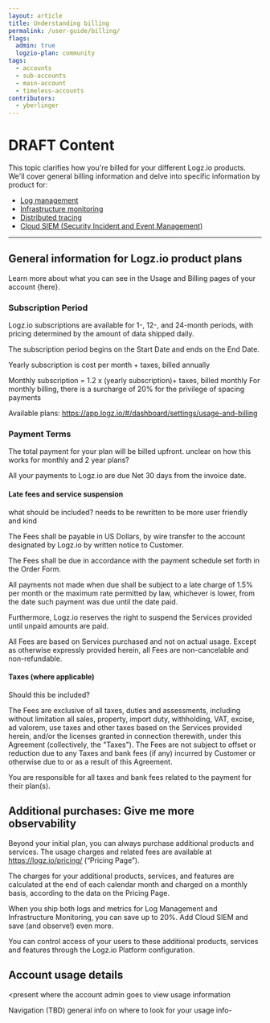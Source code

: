 ```yaml
---
layout: article
title: Understanding billing
permalink: /user-guide/billing/
flags:
  admin: true
  logzio-plan: community
tags:
  - accounts
  - sub-accounts
  - main-account
  - timeless-accounts
contributors:
  - yberlinger
---
```

# DRAFT Content

This topic clarifies how you're billed for your different Logz.io products.
We'll cover general billing information and delve into specific information by product for: 

+ [Log management](/user-guide/billing/billing-logs)
+ [Infrastructure monitoring](/user-guide/billing/billing-metrics)
+ [Distributed tracing](/user-guide/billing/billing-tracing)
+ [Cloud SIEM (Security Incident and Event Management)](/user-guide/billing/billing-siem)


---

## General information for Logz.io product plans

Learn more about what you can see in the Usage and Billing pages of your account {here}.

### Subscription Period
Logz.io subscriptions are available for 1-, 12-, and 24-month periods, with pricing determined by the amount of data shipped daily.

The subscription period begins on the Start Date and ends on the End Date. <!--is it always a year? -->

Yearly subscription is cost per month + taxes, billed annually

Monthly subscription = 1.2 x (yearly subscription)+ taxes, billed monthly For monthly billing, there is a surcharge of 20% for the privilege of spacing payments

Available plans: https://app.logz.io/#/dashboard/settings/usage-and-billing

### Payment Terms
The total payment for your plan will be billed upfront. unclear on how this works for monthly and 2 year plans?  

All your payments to Logz.io are due Net 30 days from the invoice date. 

#### Late fees and service suspension
what should be included? needs to be rewritten to be more user friendly and kind

The Fees shall be payable in US Dollars, by wire transfer to the account designated by Logz.io by written notice to Customer.

The Fees shall be due in accordance with the payment schedule set forth in the Order Form.

All payments not made when due shall be subject to a late charge of 1.5% per month or the maximum rate permitted by law, whichever is lower, from the date such payment was due until the date paid.

Furthermore, Logz.io reserves the right to suspend the Services provided until unpaid amounts are paid.

All Fees are based on Services purchased and not on actual usage. Except as otherwise expressly provided herein, all Fees are non-cancelable and non-refundable. 

#### Taxes (where applicable)
Should this be included?

The Fees are exclusive of all taxes, duties and assessments, including without limitation all sales, property, import duty, withholding, VAT, excise, ad valorem, use taxes and other taxes based on the Services provided herein, and/or the licenses granted in connection therewith, under this Agreement (collectively, the "Taxes"). The Fees are not subject to offset or reduction due to any Taxes and bank fees (if any) incurred by Customer or otherwise due to or as a result of this Agreement. 

You are responsible for all taxes and bank fees related to the payment for their plan(s).

## Additional purchases: Give me more observability
Beyond your initial plan, you can always purchase additional products and services. The usage charges and related fees are available at https://logz.io/pricing/ (“Pricing Page”).

The charges for your additional products, services, and features are calculated at the end of each calendar month and charged on a monthly basis, according to the data on the Pricing Page.

When you ship both logs and metrics for Log Management and Infrastructure Monitoring, you can save up to 20%. Add Cloud SIEM and save (and observe!) even more.

You can control access of your users to these additional products, services and features through the Logz.io Platform configuration. 


## Account usage details
<present where the account admin goes to  view usage information

Navigation  (TBD) general info on where to look for your usage info- 

